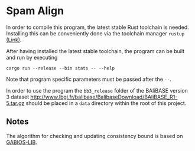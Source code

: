 # Spam Align

In order to compile this program, the latest stable Rust toolchain is needed. Installing this can be conveniently done via the toolchain manager `rustup` [(Link)](https://rustup.rs/).  

After having installed the latest stable toolchain, the program can be built and run by executing
```
cargo run --release --bin stats -- --help
```

Note that program specific parameters must be passed after the `--`.

In order to use the program the `bb3_release` folder of the BAliBASE version 3 dataset http://www.lbgi.fr/balibase/BalibaseDownload/BAliBASE_R1-5.tar.gz should be placed in a `data` directory within the root of this project. 

## Notes
The algorithm for checking and updating consistency bound is based on [GABIOS-LIB](gobics.de/burkhard/papers/jobim.pdf).  
